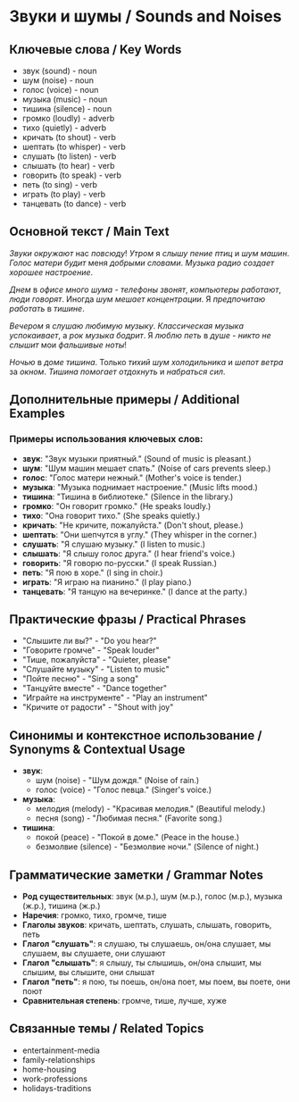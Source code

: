 # Звуки и шумы / Sounds and Noises

## Ключевые слова / Key Words
- звук (sound) - noun
- шум (noise) - noun
- голос (voice) - noun
- музыка (music) - noun
- тишина (silence) - noun
- громко (loudly) - adverb
- тихо (quietly) - adverb
- кричать (to shout) - verb
- шептать (to whisper) - verb
- слушать (to listen) - verb
- слышать (to hear) - verb
- говорить (to speak) - verb
- петь (to sing) - verb
- играть (to play) - verb
- танцевать (to dance) - verb

## Основной текст / Main Text

*Звуки* *окружают* нас *повсюду*! *Утром* я *слышу* *пение* *птиц* и *шум* *машин*. *Голос* *матери* *будит* меня *добрыми* *словами*. *Музыка* *радио* *создает* *хорошее* *настроение*.

*Днем* в *офисе* *много* *шума* - *телефоны* *звонят*, *компьютеры* *работают*, *люди* *говорят*. Иногда *шум* *мешает* *концентрации*. Я *предпочитаю* *работать* в *тишине*.

*Вечером* я *слушаю* *любимую* *музыку*. *Классическая* *музыка* *успокаивает*, а *рок* *музыка* *бодрит*. Я *люблю* *петь* в *душе* - *никто* *не* *слышит* мои *фальшивые* *ноты*!

*Ночью* в *доме* *тишина*. Только *тихий* *шум* *холодильника* и *шепот* *ветра* за *окном*. *Тишина* *помогает* *отдохнуть* и *набраться* *сил*.

## Дополнительные примеры / Additional Examples

### Примеры использования ключевых слов:
- **звук**: "Звук музыки приятный." (Sound of music is pleasant.)
- **шум**: "Шум машин мешает спать." (Noise of cars prevents sleep.)
- **голос**: "Голос матери нежный." (Mother's voice is tender.)
- **музыка**: "Музыка поднимает настроение." (Music lifts mood.)
- **тишина**: "Тишина в библиотеке." (Silence in the library.)
- **громко**: "Он говорит громко." (He speaks loudly.)
- **тихо**: "Она говорит тихо." (She speaks quietly.)
- **кричать**: "Не кричите, пожалуйста." (Don't shout, please.)
- **шептать**: "Они шепчутся в углу." (They whisper in the corner.)
- **слушать**: "Я слушаю музыку." (I listen to music.)
- **слышать**: "Я слышу голос друга." (I hear friend's voice.)
- **говорить**: "Я говорю по-русски." (I speak Russian.)
- **петь**: "Я пою в хоре." (I sing in choir.)
- **играть**: "Я играю на пианино." (I play piano.)
- **танцевать**: "Я танцую на вечеринке." (I dance at the party.)

## Практические фразы / Practical Phrases

- "Слышите ли вы?" - "Do you hear?"
- "Говорите громче" - "Speak louder"
- "Тише, пожалуйста" - "Quieter, please"
- "Слушайте музыку" - "Listen to music"
- "Пойте песню" - "Sing a song"
- "Танцуйте вместе" - "Dance together"
- "Играйте на инструменте" - "Play an instrument"
- "Кричите от радости" - "Shout with joy"

## Синонимы и контекстное использование / Synonyms & Contextual Usage

- **звук**: 
  - шум (noise) - "Шум дождя." (Noise of rain.)
  - голос (voice) - "Голос певца." (Singer's voice.)
- **музыка**: 
  - мелодия (melody) - "Красивая мелодия." (Beautiful melody.)
  - песня (song) - "Любимая песня." (Favorite song.)
- **тишина**: 
  - покой (peace) - "Покой в доме." (Peace in the house.)
  - безмолвие (silence) - "Безмолвие ночи." (Silence of night.)

## Грамматические заметки / Grammar Notes

- **Род существительных**: звук (м.р.), шум (м.р.), голос (м.р.), музыка (ж.р.), тишина (ж.р.)
- **Наречия**: громко, тихо, громче, тише
- **Глаголы звуков**: кричать, шептать, слушать, слышать, говорить, петь
- **Глагол "слушать"**: я слушаю, ты слушаешь, он/она слушает, мы слушаем, вы слушаете, они слушают
- **Глагол "слышать"**: я слышу, ты слышишь, он/она слышит, мы слышим, вы слышите, они слышат
- **Глагол "петь"**: я пою, ты поешь, он/она поет, мы поем, вы поете, они поют
- **Сравнительная степень**: громче, тише, лучше, хуже

## Связанные темы / Related Topics

- entertainment-media
- family-relationships
- home-housing
- work-professions
- holidays-traditions


